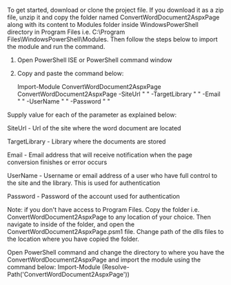 To get started, download or clone the project file. If you download it as a zip file, unzip it and copy the folder named ConvertWordDocument2AspxPage along with its content to Modules folder inside WindowsPowerShell directory in Program Files i.e. C:\Program Files\WindowsPowerShell\Modules.  Then follow the steps below to import the module and run the command.

1. Open PowerShell ISE or PowerShell command window 
2. Copy and paste the command below:

   Import-Module ConvertWordDocument2AspxPage 
   ConvertWordDocument2AspxPage -SiteUrl " " -TargetLibrary " " -Email " " -UserName " " -Password " "

Supply value for each of the parameter as explained below:

SiteUrl - Url of the site where the word document are located

TargetLibrary - Library where the documents are stored

Email - Email address that will receive notification when the page conversion finishes or error occurs

UserName - Username or email address of a user who have full control to the site and the library. This is used for authentication

Password - Password of the account used for authentication

Note: if you don't have access to Program Files. Copy the folder i.e. ConvertWordDocument2AspxPage  to any location of your choice. Then navigate to inside of the folder, and open the ConvertWordDocument2AspxPage.psm1 file. Change path of the dlls files to the location where you have copied the folder. 

Open PowerShell command and change the directory to where you have the ConvertWordDocument2AspxPage  and import the module using the command below:
Import-Module (Resolve-Path('ConvertWordDocument2AspxPage'))

